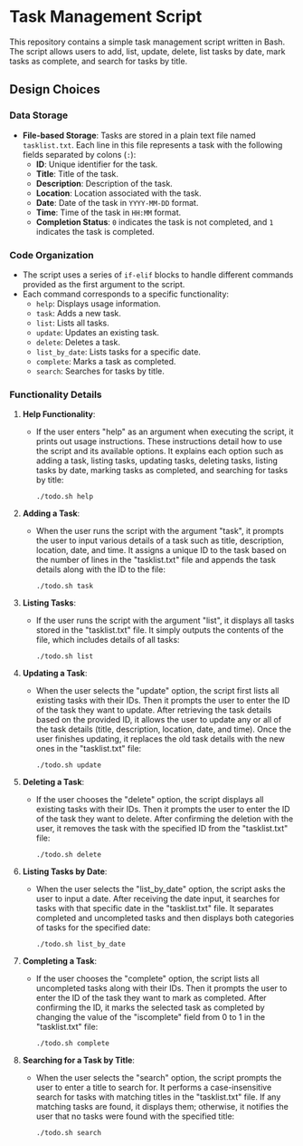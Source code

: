 # Task Management Script

This repository contains a simple task management script written in Bash. The script allows users to add, list, update, delete, list tasks by date, mark tasks as complete, and search for tasks by title.

## Design Choices

### Data Storage
- **File-based Storage**: Tasks are stored in a plain text file named `tasklist.txt`. Each line in this file represents a task with the following fields separated by colons (`:`):
  - **ID**: Unique identifier for the task.
  - **Title**: Title of the task.
  - **Description**: Description of the task.
  - **Location**: Location associated with the task.
  - **Date**: Date of the task in `YYYY-MM-DD` format.
  - **Time**: Time of the task in `HH:MM` format.
  - **Completion Status**: `0` indicates the task is not completed, and `1` indicates the task is completed.

### Code Organization
- The script uses a series of `if-elif` blocks to handle different commands provided as the first argument to the script.
- Each command corresponds to a specific functionality:
  - `help`: Displays usage information.
  - `task`: Adds a new task.
  - `list`: Lists all tasks.
  - `update`: Updates an existing task.
  - `delete`: Deletes a task.
  - `list_by_date`: Lists tasks for a specific date.
  - `complete`: Marks a task as completed.
  - `search`: Searches for tasks by title.

### Functionality Details

1. **Help Functionality**:
   - If the user enters "help" as an argument when executing the script, it prints out usage instructions. These instructions detail how to use the script and its available options. It explains each option such as adding a task, listing tasks, updating tasks, deleting tasks, listing tasks by date, marking tasks as completed, and searching for tasks by title:
     ```
     ./todo.sh help
     ```

2. **Adding a Task**:
   - When the user runs the script with the argument "task", it prompts the user to input various details of a task such as title, description, location, date, and time. It assigns a unique ID to the task based on the number of lines in the "tasklist.txt" file and appends the task details along with the ID to the file:
     ```
     ./todo.sh task
     ```

3. **Listing Tasks**:
   - If the user runs the script with the argument "list", it displays all tasks stored in the "tasklist.txt" file. It simply outputs the contents of the file, which includes details of all tasks:
     ```
     ./todo.sh list
     ```

4. **Updating a Task**:
   - When the user selects the "update" option, the script first lists all existing tasks with their IDs. Then it prompts the user to enter the ID of the task they want to update. After retrieving the task details based on the provided ID, it allows the user to update any or all of the task details (title, description, location, date, and time). Once the user finishes updating, it replaces the old task details with the new ones in the "tasklist.txt" file:
     ```
     ./todo.sh update
     ```

5. **Deleting a Task**:
   - If the user chooses the "delete" option, the script displays all existing tasks with their IDs. Then it prompts the user to enter the ID of the task they want to delete. After confirming the deletion with the user, it removes the task with the specified ID from the "tasklist.txt" file:
     ```
     ./todo.sh delete
     ```

6. **Listing Tasks by Date**:
   - When the user selects the "list_by_date" option, the script asks the user to input a date. After receiving the date input, it searches for tasks with that specific date in the "tasklist.txt" file. It separates completed and uncompleted tasks and then displays both categories of tasks for the specified date:
     ```
     ./todo.sh list_by_date
     ```

7. **Completing a Task**:
   - If the user chooses the "complete" option, the script lists all uncompleted tasks along with their IDs. Then it prompts the user to enter the ID of the task they want to mark as completed. After confirming the ID, it marks the selected task as completed by changing the value of the "iscomplete" field from 0 to 1 in the "tasklist.txt" file:
     ```
     ./todo.sh complete
     ```

8. **Searching for a Task by Title**:
   - When the user selects the "search" option, the script prompts the user to enter a title to search for. It performs a case-insensitive search for tasks with matching titles in the "tasklist.txt" file. If any matching tasks are found, it displays them; otherwise, it notifies the user that no tasks were found with the specified title:
     ```
     ./todo.sh search
     ```

